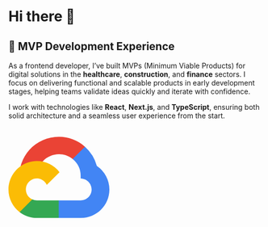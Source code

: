 # Hi there 👋

## 🚀 MVP Development Experience

As a frontend developer, I’ve built MVPs (Minimum Viable Products) for digital solutions in the **healthcare**, **construction**, and **finance** sectors. I focus on delivering functional and scalable products in early development stages, helping teams validate ideas quickly and iterate with confidence.

I work with technologies like **React**, **Next.js**, and **TypeScript**, ensuring both solid architecture and a seamless user experience from the start.
<!-- Esto se puede insertar directamente en tu .md -->
<div style="width: 200px; height: 200px;">
  <svg xmlns="http://www.w3.org/2000/svg" width="100%" height="100%" preserveAspectRatio="xMidYMid" viewBox="0 -25 256 256">
    <path fill="#EA4335" d="m170.252 56.819 22.253-22.253 1.483-9.37C153.437-11.677 88.976-7.496 52.42 33.92 42.267 45.423 34.734 59.764 30.717 74.573l7.97-1.123 44.505-7.34 3.436-3.513c19.797-21.742 53.27-24.667 76.128-6.168l7.496.39Z"/>
    <path fill="#4285F4" d="M224.205 73.918a100.249 100.249 0 0 0-30.217-48.722l-31.232 31.232a55.515 55.515 0 0 1 20.379 44.037v5.544c15.35 0 27.797 12.445 27.797 27.796 0 15.352-12.446 27.485-27.797 27.485h-55.671l-5.466 5.934v33.34l5.466 5.231h55.67c39.93.311 72.553-31.494 72.864-71.424a72.303 72.303 0 0 0-31.793-60.453"/>
    <path fill="#34A853" d="M71.87 205.796h55.593V161.29H71.87a27.275 27.275 0 0 1-11.399-2.498l-7.887 2.42-22.409 22.253-1.952 7.574c12.567 9.489 27.9 14.825 43.647 14.757"/>
    <path fill="#FBBC05" d="M71.87 61.425C31.94 61.664-.237 94.228.001 134.159a72.301 72.301 0 0 0 28.222 56.88l32.248-32.246c-13.99-6.322-20.208-22.786-13.887-36.776 6.32-13.99 22.786-20.208 36.775-13.888a27.796 27.796 0 0 1 13.887 13.888l32.248-32.248A72.224 72.224 0 0 0 71.87 61.425"/>
  </svg>
</div>
